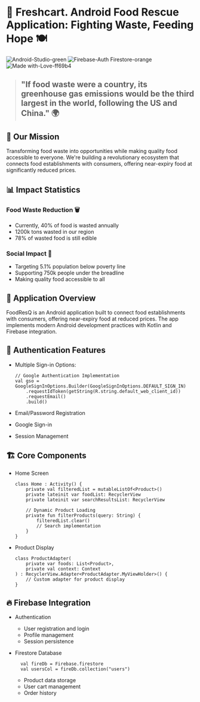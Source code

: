 # 🌟 Freshcart. Android Food Rescue Application: Fighting Waste, Feeding Hope 🍽️


![Android-Studio-green](https://github.com/user-attachments/assets/f2f41d10-69ba-4d87-bc73-7731cff6ac90) ![Firebase-Auth   Firestore-orange](https://github.com/user-attachments/assets/8c5542f7-6c50-4235-8fe2-257a56e9e607) ![Made with-Love-ff69b4](https://github.com/user-attachments/assets/80642a20-7066-4ffc-b30b-1d143b92fc30)

> ## "If food waste were a country, its greenhouse gas emissions would be the third largest in the world, following the US and China." 🌍

## 🎯 Our Mission
Transforming food waste into opportunities while making quality food accessible to everyone. We're building a revolutionary ecosystem that connects food establishments with consumers, offering near-expiry food at significantly reduced prices.

## 📊 Impact Statistics
### Food Waste Reduction 🗑️
- Currently, 40% of food is wasted annually
- 1200k tons wasted in our region
- 78% of wasted food is still edible
### Social Impact 💝
- Targeting 5.1% population below poverty line
- Supporting 750k people under the breadline
- Making quality food accessible to all

## 📱 Application Overview
FoodResQ is an Android application built to connect food establishments with consumers, offering near-expiry food at reduced prices. The app implements modern Android development practices with Kotlin and Firebase integration.

## 🔑 Authentication Features
- Multiple Sign-in Options:
  
      // Google Authentication Implementation
      val gso = GoogleSignInOptions.Builder(GoogleSignInOptions.DEFAULT_SIGN_IN)
          .requestIdToken(getString(R.string.default_web_client_id))
          .requestEmail()
          .build()
- Email/Password Registration
- Google Sign-in
- Session Management

## 🏗️ Core Components
- Home Screen

      class Home : Activity() {
          private val filteredList = mutableListOf<Product>()
          private lateinit var foodList: RecyclerView
          private lateinit var searchResultsList: RecyclerView
          
          // Dynamic Product Loading
          private fun filterProducts(query: String) {
              filteredList.clear()
              // Search implementation
          }
      }
  
- Product Display
  
      class ProductAdapter(
          private var foods: List<Product>, 
          private val context: Context
      ) : RecyclerView.Adapter<ProductAdapter.MyViewHolder>() {
          // Custom adapter for product display
      }
## 🔥 Firebase Integration
- Authentication
  - User registration and login
  - Profile management
  - Session persistence
- Firestore Database

        val fireDb = Firebase.firestore
        val usersCol = fireDb.collection("users")
  
  - Product data storage
  - User cart management
  - Order history
